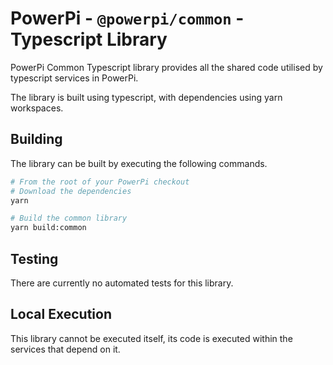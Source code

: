 # PowerPi - `@powerpi/common` - Typescript Library

PowerPi Common Typescript library provides all the shared code utilised by typescript services in PowerPi.

The library is built using typescript, with dependencies using yarn workspaces.

## Building

The library can be built by executing the following commands.

```bash
# From the root of your PowerPi checkout
# Download the dependencies
yarn

# Build the common library
yarn build:common
```

## Testing

There are currently no automated tests for this library.

## Local Execution

This library cannot be executed itself, its code is executed within the services that depend on it.
